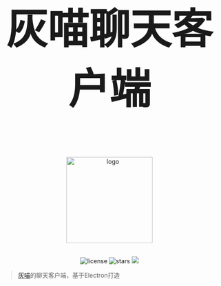 <div align="center">
<h1 style="font-size:10vw"><h1 style="font-size:10vw">灰喵聊天客户端</h1><br></h1>
<p align='center'>
<img src='https://i.postimg.cc/QNPmws3g/00131-716747303-2.png' width='200' alt='logo' aling='middle'/>
</p>

<br />
<img src="https://img.shields.io/github/license/FrandreJoestar/BWC-Client" alt="license">
<img src="https://img.shields.io/github/stars/FrandreJoestar/BWC-Client" alt="stars">
<img src="https://img.shields.io/badge/Electron+JavaScript-green">
</div>
</p>

> [灰喵](https://github.com/Lixeer/Black-White-Cat)的聊天客户端，基于Electron打造
